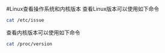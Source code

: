 #Linux查看操作系统和内核版本
查看Linux版本可以使用如下命令
```bash
cat /etc/issue
```
查看内核版本可以使用如下命令
```bash
cat /proc/version
```
